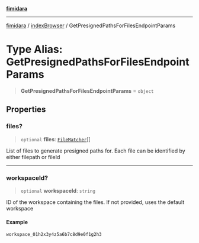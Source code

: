 [**fimidara**](../../README.md)

***

[fimidara](../../modules.md) / [indexBrowser](../README.md) / GetPresignedPathsForFilesEndpointParams

# Type Alias: GetPresignedPathsForFilesEndpointParams

> **GetPresignedPathsForFilesEndpointParams** = `object`

## Properties

### files?

> `optional` **files**: [`FileMatcher`](FileMatcher.md)[]

List of files to generate presigned paths for. Each file can be identified by either filepath or fileId

***

### workspaceId?

> `optional` **workspaceId**: `string`

ID of the workspace containing the files. If not provided, uses the default workspace

#### Example

```
workspace_01h2x3y4z5a6b7c8d9e0f1g2h3
```
